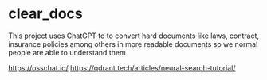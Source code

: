# clear_docs
This project uses ChatGPT to to convert hard documents like laws, contract, insurance policies among others in more readable documents so we normal people are able to understand them


https://osschat.io/
https://qdrant.tech/articles/neural-search-tutorial/


